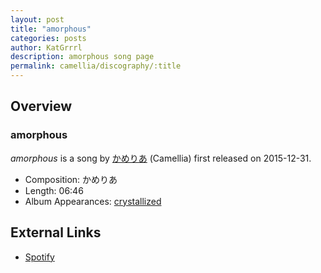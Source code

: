 ```yaml
---
layout: post
title: "amorphous"
categories: posts
author: KatGrrrl
description: amorphous song page
permalink: camellia/discography/:title
---
```


## Overview

### amorphous

*amorphous* is a song by [かめりあ](<{% link postsWiki/_posts/2023-12-10-camellia.md %}>) (Camellia) first released on 2015-12-31.

* Composition: かめりあ
* Length: 06:46
* Album Appearances: [crystallized](<{% link postsInclude/_posts/camellia/albums/crystallized/2023-12-12-crystallized.md %}>)

## External Links

* [Spotify](https://open.spotify.com/track/2M3lIJmuHqwq4ePm3G9mo1?si=6c274cd916a34423)

